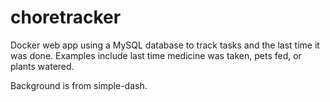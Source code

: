 # choretracker

Docker web app using a MySQL database to track tasks and the last time it was done. Examples include last time medicine was taken, pets fed, or plants watered.

Background is from simple-dash.
